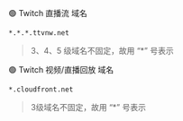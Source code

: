 🟢 Twitch 直播流 域名
```
*.*.*.ttvnw.net
```
> 3、4、5 级域名不固定，故用 “*” 号表示

🟢 Twitch 视频/直播回放 域名
```
*.cloudfront.net
```
> 3级域名不固定，故用 “*” 号表示
